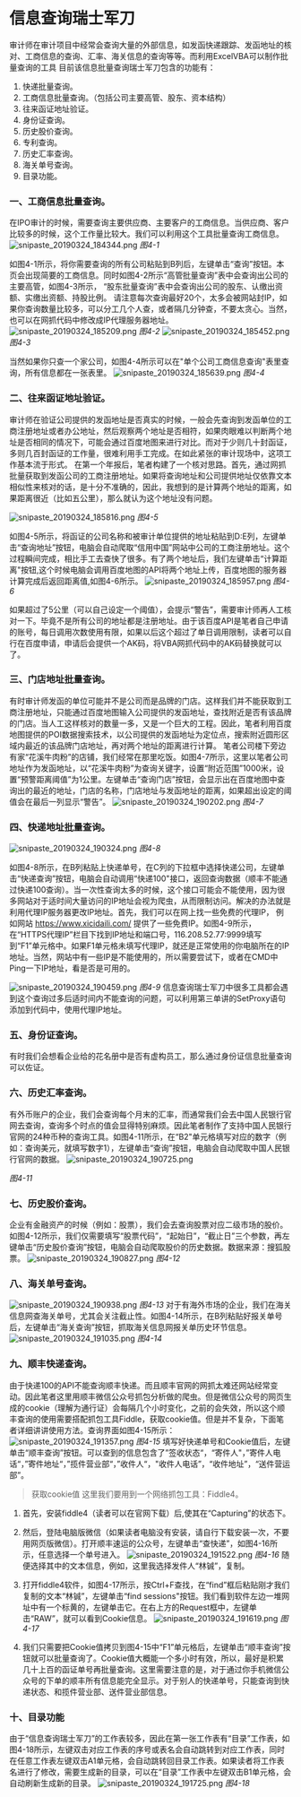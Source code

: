 # 信息查询瑞士军刀
审计师在审计项目中经常会查询大量的外部信息，如发函快递跟踪、发函地址的核对、工商信息的查询、汇率、海关信息的查询等等。而利用ExcelVBA可以制作批量查询的工具
目前该信息批量查询瑞士军刀包含的功能有：
1. 快递批量查询。
2. 工商信息批量查询。（包括公司主要高管、股东、资本结构）
3. 往来函证地址验证。
4. 身份证查询。
5. 历史股价查询。
6. 专利查询。
7. 历史汇率查询。
8. 海关单号查询。
9. 目录功能。

### 一、工商信息批量查询。
在IPO审计的时候，需要查询主要供应商、主要客户的工商信息。当供应商、客户比较多的时候，这个工作量比较大。我们可以利用这个工具批量查询工商信息。
 ![snipaste_20190324_184344.png](https://i.loli.net/2019/03/24/5c97605e44bd8.png)
*图4-1*

如图4-1所示，将你需要查询的所有公司粘贴到B列后，左键单击“查询”按钮。本页会出现简要的工商信息。同时如图4-2所示“高管批量查询”表中会查询出公司的主要高管，如图4-3所示， “股东批量查询”表中会查询出公司的股东、认缴出资额、实缴出资额、持股比例。
请注意每次查询最好20个，太多会被网站封IP，如果你查询数量比较多，可以分工几个人查，或者隔几分钟查，不要太贪心。当然，也可以在网抓代码中修改成IP代理服务器地址。
![snipaste_20190324_185209.png](https://i.loli.net/2019/03/24/5c97617f979b9.png)
*图4-2*
![snipaste_20190324_185452.png](https://i.loli.net/2019/03/24/5c9762173da7b.png)
*图4-3*

当然如果你只查一个家公司，如图4-4所示可以在"单个公司工商信息查询"表里查询，所有信息都在一张表里。
![snipaste_20190324_185639.png](https://i.loli.net/2019/03/24/5c97628c8714a.png)
*图4-4*

### 二、往来函证地址验证。
审计师在验证公司提供的发函地址是否真实的时候，一般会先查询到发函单位的工商注册地址或者办公地址，然后观察两个地址是否相符，如果肉眼难以判断两个地址是否相同的情况下，可能会通过百度地图来进行对比。而对于少则几十封函证，多则几百封函证的工作量，很难利用手工完成。在如此紧张的审计现场中，这项工作基本流于形式。
在第一个年报后，笔者构建了一个核对思路。首先，通过网抓批量获取到发函公司的工商注册地址。如果将查询地址和公司提供地址仅依靠文本相似性来核对的话，是十分不准确的，因此，我想到的是计算两个地址的距离，如果距离很近（比如五公里），那么就认为这个地址没有问题。

![snipaste_20190324_185816.png](https://i.loli.net/2019/03/24/5c9762e902d04.png)
*图4-5*

如图4-5所示，将函证的公司名称和被审计单位提供的地址粘贴到D:E列，左键单击“查询地址”按钮，电脑会自动爬取“信用中国”网站中公司的工商注册地址。这个过程瞬间完成，相比手工去查快了很多。有了两个地址后，我们左键单击“计算距离"按钮,这个时候电脑会调用百度地图的API将两个地址上传，百度地图的服务器计算完成后返回距离值,如图4-6所示。
![snipaste_20190324_185957.png](https://i.loli.net/2019/03/24/5c97636b523ac.png)
*图4-6*

如果超过了5公里（可以自己设定一个阈值），会提示“警告”，需要审计师再人工核对一下。毕竟不是所有公司的地址都是注册地址。由于该百度API是笔者自己申请的账号，每日调用次数使用有限，如果以后这个超过了单日调用限制，读者可以自行在百度申请，申请后会提供一个AK码，将VBA网抓代码中的AK码替换就可以了。
### 三、门店地址批量查询。
有时审计师发函的单位可能并不是公司而是品牌的门店。这样我们并不能获取到工商注册地址，只能通过百度地图输入公司提供的发函地址，查找附近是否有该品牌的门店。当人工这样核对的数量一多，又是一个巨大的工程。因此，笔者利用百度地图提供的POI数据搜索技术，以公司提供的发函地址为定位点，搜索附近圆形区域内最近的该品牌门店地址，再对两个地址的距离进行计算。
笔者公司楼下旁边有家“花溪牛肉粉”的店铺，我们经常在那里吃饭。如图4-7所示，这里以笔者公司地址作为发函地址，以“花溪牛肉粉”为查询关键字，设置“附近范围”1000米，设置“预警距离阈值”为1公里。左键单击“查询门店”按钮，会显示出在百度地图中查询出的最近的地址，门店的名称，门店地址与发函地址的距离，如果超出设定的阈值会在最后一列显示“警告”。
 ![snipaste_20190324_190202.png](https://i.loli.net/2019/03/24/5c9763cec18bd.png)
*图4-7*
### 四、快递地址批量查询。
![snipaste_20190324_190324.png](https://i.loli.net/2019/03/24/5c976406c0f8d.png)
*图4-8*

如图4-8所示，在B列粘贴上快递单号，在C列的下拉框中选择快递公司，左键单击“快递查询”按钮，电脑会自动调用“快递100"接口，返回查询数据（顺丰不能通过快递100查询）。当一次性查询太多的时候，这个接口可能会不能使用，因为很多网站对于适时间大量访问的IP地址会视为爬虫，从而限制访问。解决的办法就是利用代理IP服务器更改IP地址。首先，我们可以在网上找一些免费的代理IP，
例如网站 https://www.xicidaili.com/
提供了一些免费IP。如图4-9所示，在“HTTPS代理IP”栏目下找到IP地址和端口号，116.208.52.77:9999填写到“F1”单元格中。如果F1单元格未填写代理IP，就还是正常使用的你电脑所在的IP地址。当然，网站中有一些IP是不能使用的，所以需要尝试下，或者在CMD中Ping一下IP地址，看是否是可用的。

![snipaste_20190324_190459.png](https://i.loli.net/2019/03/24/5c976479de2c0.png)
*图4-9*
信息查询瑞士军刀中很多工具都会遇到这个查询过多后适时间内不能查询的问题，可以利用第三单讲的SetProxy语句添加到代码中，使用代理IP地址。

### 五、身份证查询。
有时我们会想看企业给的花名册中是否有虚构员工，那么通过身份证信息批量查询可以佐证。

### 六、历史汇率查询。
有外币账户的企业，我们会查询每个月末的汇率，而通常我们会去中国人民银行官网去查询，查询多个时点的值会显得特别麻烦。因此笔者制作了支持中国人民银行官网的24种币种的查询工具。如图4-11所示，在“B2"单元格填写对应的数字（例如：查询美元，就填写数字1），左键单击“查询”按钮，电脑会自动爬取中国人民银行官网的数据。
![snipaste_20190324_190725.png](https://i.loli.net/2019/03/24/5c9765095da9b.png)

*图4-11*
### 七、历史股价查询。
企业有金融资产的时候（例如：股票），我们会去查询股票对应二级市场的股价。如图4-12所示，我们仅需要填写“股票代码”，“起始日”，“截止日”三个参数，再左键单击“历史股价查询”按钮，电脑会自动爬取股价的历史数据。数据来源：搜狐股票。
![snipaste_20190324_190827.png](https://i.loli.net/2019/03/24/5c97652ee0e78.png)
*图4-12*
### 八、海关单号查询。
![snipaste_20190324_190938.png](https://i.loli.net/2019/03/24/5c976591e4ede.png)
*图4-13*
对于有海外市场的企业，我们在海关信息网查海关单号，尤其会关注截止性。如图4-14所示，在B列粘贴好报关单号后，左键单击“海关查询”按钮，抓取海关信息网报关单历史环节信息。
![snipaste_20190324_191035.png](https://i.loli.net/2019/03/24/5c97663102f88.png)
*图4-14*

### 九、顺丰快递查询。
由于快递100的API不能查询顺丰快递。而且顺丰官网的网抓太难还网站经常变动。因此笔者这里用顺丰微信公众号抓包分析做的爬虫。但是微信公众号的网页生成的cookie（理解为通行证）会每隔几个小时变化，之前的会失效，所以这个顺丰查询的使用需要搭配抓包工具Fiddle，获取cookie值。但是并不复杂，下面笔者详细讲讲使用方法。查询界面如图4-15所示：
![snipaste_20190324_191357.png](https://i.loli.net/2019/03/24/5c97668fbc696.png)
*图4-15*
填写好快递单号和Cookie值后，左键单击“顺丰查询”按钮。可以查到的信息包含了”签收状态“，“寄件人"，”寄件人电话“，”寄件地址“，”揽件营业部“，”收件人“，"收件人电话”，“收件地址”，“送件营运部”。

> 获取cookie值
这里我们要用到一个网络抓包工具：Fiddle4。
1. 首先，安装fiddle4（读者可以在官网下载）后,使其在“Capturing”的状态下。
2. 然后，登陆电脑版微信（如果读者电脑没有安装，请自行下载安装一次，不要用网页版微信）。打开顺丰速运的公众号，左键单击“查快递”，如图4-16所示，任意选择一个单号进入。
![snipaste_20190324_191522.png](https://i.loli.net/2019/03/24/5c9766cd73753.png)
*图4-16*
随便选择其中的文本信息，例如，这里我选择发件人“林铖”，复制。
3. 打开fiddle4软件，如图4-17所示，按Ctrl+F查找，在“find”框后粘贴刚才我们复制的文本“林铖”，左键单击“find sessions"按钮。我们看到软件左边一堆网址中有一个标黄的，左键单击它。在右上方的Request框中，左键单击“RAW”，就可以看到Cookie信息。
![snipaste_20190324_191619.png](https://i.loli.net/2019/03/24/5c9767052fd01.png)
*图4-17*

4. 我们只需要把Cookie值拷贝到图4-15中“F1”单元格后，左键单击“顺丰查询”按钮就可以批量查询了。Cookie值大概能一个多小时有效，所以，最好是积累几十上百的函证单号再批量查询。这里需要注意的是，对于通过你手机微信公众号的下单的顺丰所有信息能完全显示。对于别人的快递单号，只能查询到快递状态、和揽件营业部、送件营业部信息。

### 十、目录功能
由于“信息查询瑞士军刀”的工作表较多，因此在第一张工作表有“目录”工作表，如图4-18所示，左键双击对应工作表的序号或表名会自动跳转到对应工作表，同时在任意工作表左键双击A1单元格，会自动跳转回目录工作表。如果读者将工作表名进行了修改，需要生成新的目录，可以在“目录”工作表中左键双击B1单元格，会自动刷新生成新的目录。
![snipaste_20190324_191725.png](https://i.loli.net/2019/03/24/5c97675c54171.png)
*图4-18*

